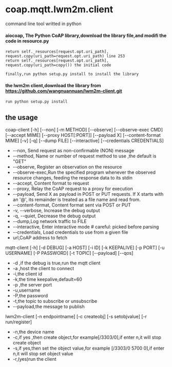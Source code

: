 
# coap.mqtt.lwm2m.client
command line tool writted in python

#### aiocoap, The Python CoAP library,download the library file,and modifi the code in resource.py
   
    return self._resources[request.opt.uri_path], request.copy(uri_path=request.opt.uri_path) line 253
    return self._resources[request.opt.uri_path], request.copy(uri_path=copy()) the initial code
    
    finally,run python setup.py install to install the library
    
#### the lwm2m client,download the library from https://github.com/wangnuannuan/lwm2m-client.git
    run python setup.py install

## the usage
coap-client [-h] [--non] [-m METHOD] [--observe] [--observe-exec CMD]
                   [--accept MIME] [--proxy HOST[:PORT]] [--payload X]
                   [--content-format MIME] [-v] [-q] [--dump FILE]
                   [--interactive] [--credentials CREDENTIALS]

- --non, Send request as non-confirmable (NON) message
- --method, Name or number of request method to use ,the default is "GET"
- --observe, Register an observation on the resource
- --observe-exec,Run the specified program whenever the observed resource changes, feeding the response data to its stdin
- --accept, Content format to request
- --proxy, Relay the CoAP request to a proxy for execution
- --payload, Send X as payload in POST or PUT requests. If X starts with an '@', its remainder is treated as a file name and read from.
- --content-format, Content format sent via POST or PUT
- -v, --verbose, Increase the debug output
- -q, --quiet, Decrease the debug output
- --dump,Log network traffic to FILE
- --interactive, Enter interactive mode # careful: picked before parsing
- --credentials, Load credentials to use from a given file
- url,CoAP address to fetch
    
    
mqtt-client [-h] [-d DEBUG] [-a HOST] [-i ID] [-k KEEPALIVE] [-p PORT]
                   [-u USERNAME] [-P PASSWORD] [-t TOPIC] [--payload] [--qos]
- -d ,if the debug is true,run the mqtt client
- -a ,host the client to connect 
- -i,the client id
- -k,the time keepalive,default=60
- -p ,the server port
- -u,username
- -P,the password
- -t,the topic to subscribe or unsubscribe
- --payload,the message to publish


lwm2m-client [-n endpointname] [-c createobj] [-s setobjvalue] [-r run/register]

- -n,the device name
- -c,if yes ,then create object,for example[/3303/0],if enter n,it will stop create object
- -s,if yes,then set the object value,for example [/3303/0 5700 0],if enter n,it will stop set object value
- -r,(yes)run the client
